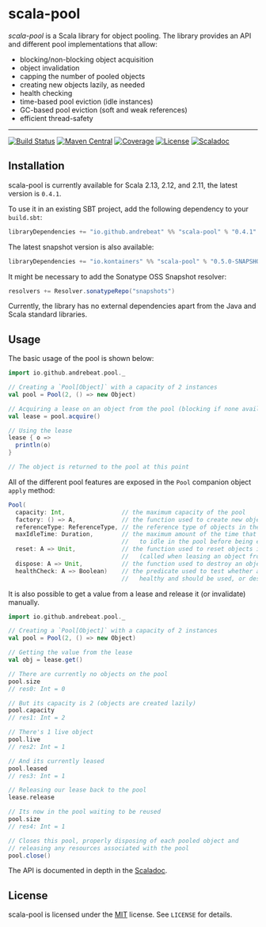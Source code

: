 # scala-pool

*scala-pool* is a Scala library for object pooling. The library provides an API and different pool
 implementations that allow:

  - blocking/non-blocking object acquisition
  - object invalidation
  - capping the number of pooled objects
  - creating new objects lazily, as needed
  - health checking
  - time-based pool eviction (idle instances)
  - GC-based pool eviction (soft and weak references)
  - efficient thread-safety

* * *

[![Build Status](https://img.shields.io/travis/kontainers/scala-pool/master.svg)](https://travis-ci.org/kontainers/scala-pool)
[![Maven Central](https://img.shields.io/maven-central/v/io.github.andrebeat/scala-pool_2.12.svg)](https://maven-badges.herokuapp.com/maven-central/io.github.andrebeat/scala-pool_2.12)
[![Coverage](https://img.shields.io/coveralls/andresilva/scala-pool/master.svg)](https://coveralls.io/github/andresilva/scala-pool)
[![License](https://img.shields.io/dub/l/vibe-d.svg)](https://raw.githubusercontent.com/andresilva/scala-pool/master/LICENSE)
[![Scaladoc](http://javadoc-badge.appspot.com/io.github.andrebeat/scala-pool_2.12.svg?label=scaladoc)](http://javadoc-badge.appspot.com/io.github.andrebeat/scala-pool_2.12/io/github/andrebeat/pool/index.html)

## Installation

scala-pool is currently available for Scala 2.13, 2.12, and 2.11, the latest version is `0.4.1`.

To use it in an existing SBT project, add the following dependency to your `build.sbt`:

```scala
libraryDependencies += "io.github.andrebeat" %% "scala-pool" % "0.4.1"
```

The latest snapshot version is also available:

```scala
libraryDependencies += "io.kontainers" %% "scala-pool" % "0.5.0-SNAPSHOT"
```

It might be necessary to add the Sonatype OSS Snapshot resolver:

```scala
resolvers += Resolver.sonatypeRepo("snapshots")
```

Currently, the library has no external dependencies apart from the Java and Scala standard
libraries.

## Usage

The basic usage of the pool is shown below:

```scala
import io.github.andrebeat.pool._

// Creating a `Pool[Object]` with a capacity of 2 instances
val pool = Pool(2, () => new Object)

// Acquiring a lease on an object from the pool (blocking if none available)
val lease = pool.acquire()

// Using the lease
lease { o =>
  println(o)
}

// The object is returned to the pool at this point
```

All of the different pool features are exposed in the `Pool` companion object `apply` method:

```scala
Pool(
  capacity: Int,                // the maximum capacity of the pool
  factory: () => A,             // the function used to create new objects in the pool
  referenceType: ReferenceType, // the reference type of objects in the pool
  maxIdleTime: Duration,        // the maximum amount of the time that objects are allowed
                                //   to idle in the pool before being evicted
  reset: A => Unit,             // the function used to reset objects in the pool
                                //   (called when leasing an object from the pool)
  dispose: A => Unit,           // the function used to destroy an object from the pool
  healthCheck: A => Boolean)    // the predicate used to test whether an object is
                                //   healthy and should be used, or destroyed otherwise
```

It is also possible to get a value from a lease and release it (or invalidate) manually.

```scala
import io.github.andrebeat.pool._

// Creating a `Pool[Object]` with a capacity of 2 instances
val pool = Pool(2, () => new Object)

// Getting the value from the lease
val obj = lease.get()

// There are currently no objects on the pool
pool.size
// res0: Int = 0

// But its capacity is 2 (objects are created lazily)
pool.capacity
// res1: Int = 2

// There's 1 live object
pool.live
// res2: Int = 1

// And its currently leased
pool.leased
// res3: Int = 1

// Releasing our lease back to the pool
lease.release

// Its now in the pool waiting to be reused
pool.size
// res4: Int = 1

// Closes this pool, properly disposing of each pooled object and 
// releasing any resources associated with the pool
pool.close()
```

The API is documented in depth in the [Scaladoc](https://andresilva.github.io/scala-pool/).

## License

scala-pool is licensed under the [MIT](http://opensource.org/licenses/MIT) license. See `LICENSE`
for details.
